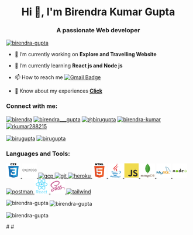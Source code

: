 <h1 align="center">Hi 👋, I'm Birendra Kumar Gupta</h1>
<h3 align="center">A passionate Web developer</h3>

<p align="left"> <a href="https://github.com/ryo-ma/github-profile-trophy"><img src="https://github-profile-trophy.vercel.app/?username=birendra-gupta" alt="birendra-gupta" /></a> </p>

- 🔭 I’m currently working on **Explore and Travelling Website**

- 🌱 I’m currently learning **React js and Node js**

- 📫 How to reach me [![Gmail Badge](https://img.shields.io/badge/-rkumar288215@gmail.com-c14438?style=flat-square&logo=Gmail&logoColor=white&link=mailto:rkumar288215@gmail.com)](mailto:rkumar288215@gmail.com)

- 📄 Know about my experiences <b>[Click](https://drive.google.com/file/d/1G0hl0Qjl2LO9W_fUuA4F1mRAaZpFFs-a/view?usp=drive_link)</b>

<h3 align="left">Connect with me:</h3>
<p align="left">
<a href="https://www.linkedin.com/in/birendra-kumar-gupta-a6b914239/" target="blank"><img align="center" src="https://raw.githubusercontent.com/rahuldkjain/github-profile-readme-generator/master/src/images/icons/Social/linked-in-alt.svg" alt="birendra" height="30" width="40" /></a>
<a href="https://instagram.com/birendra___gupta" target="blank"><img align="center" src="https://raw.githubusercontent.com/rahuldkjain/github-profile-readme-generator/master/src/images/icons/Social/instagram.svg" alt="birendra___gupta" height="30" width="40" /></a>
<a href="https://www.hackerrank.com/@birugupta" target="blank"><img align="center" src="https://raw.githubusercontent.com/rahuldkjain/github-profile-readme-generator/master/src/images/icons/Social/hackerrank.svg" alt="@birugupta" height="30" width="40" /></a>
<a href="https://www.leetcode.com/birendra-kumar" target="blank"><img align="center" src="https://raw.githubusercontent.com/rahuldkjain/github-profile-readme-generator/master/src/images/icons/Social/leet-code.svg" alt="birendra-kumar" height="30" width="40" /></a>
<a href="https://auth.geeksforgeeks.org/user/rkumar288215" target="blank"><img align="center" src="https://raw.githubusercontent.com/rahuldkjain/github-profile-readme-generator/master/src/images/icons/Social/geeks-for-geeks.svg" alt="rkumar288215" height="30" width="40" /></a>

<a href="https://workat.tech/profile/birugupta" target="blank"><img align="center" src="https://encrypted-tbn0.gstatic.com/images?q=tbn:ANd9GcQ7ZOK1_Unb28K_K29lq7VFfuZiY5kqSceMTJfMGMhS8g&s" alt="birugupta" height="30" width="30" /></a>
<a href="https://my-learning.w3schools.com/" target="blank"><img align="center" src="https://drive.google.com/file/d/1VB9wooFBZzeiB1reyuAKFmEjnn7cLdtM/view?usp=drive_link" alt="birugupta" height="30" width="40" /></a>
</p>
<h3 align="left">Languages and Tools:</h3>
<p align="left"> <a href="https://www.w3schools.com/css/" target="_blank" rel="noreferrer"> <img src="https://raw.githubusercontent.com/devicons/devicon/master/icons/css3/css3-original-wordmark.svg" alt="css3" width="40" height="40"/> </a> <a href="https://expressjs.com" target="_blank" rel="noreferrer"> <img src="https://raw.githubusercontent.com/devicons/devicon/master/icons/express/express-original-wordmark.svg" alt="express" width="40" height="40"/> </a> <a href="https://cloud.google.com" target="_blank" rel="noreferrer"> <img src="https://www.vectorlogo.zone/logos/google_cloud/google_cloud-icon.svg" alt="gcp" width="40" height="40"/> </a> <a href="https://git-scm.com/" target="_blank" rel="noreferrer"> <img src="https://www.vectorlogo.zone/logos/git-scm/git-scm-icon.svg" alt="git" width="40" height="40"/> </a> <a href="https://heroku.com" target="_blank" rel="noreferrer"> <img src="https://www.vectorlogo.zone/logos/heroku/heroku-icon.svg" alt="heroku" width="40" height="40"/> </a> <a href="https://www.w3.org/html/" target="_blank" rel="noreferrer"> <img src="https://raw.githubusercontent.com/devicons/devicon/master/icons/html5/html5-original-wordmark.svg" alt="html5" width="40" height="40"/> </a> <a href="https://www.java.com" target="_blank" rel="noreferrer"> <img src="https://raw.githubusercontent.com/devicons/devicon/master/icons/java/java-original.svg" alt="java" width="40" height="40"/> </a> <a href="https://developer.mozilla.org/en-US/docs/Web/JavaScript" target="_blank" rel="noreferrer"> <img src="https://raw.githubusercontent.com/devicons/devicon/master/icons/javascript/javascript-original.svg" alt="javascript" width="40" height="40"/> </a> <a href="https://www.mongodb.com/" target="_blank" rel="noreferrer"> <img src="https://raw.githubusercontent.com/devicons/devicon/master/icons/mongodb/mongodb-original-wordmark.svg" alt="mongodb" width="40" height="40"/> </a> <a href="https://www.mysql.com/" target="_blank" rel="noreferrer"> <img src="https://raw.githubusercontent.com/devicons/devicon/master/icons/mysql/mysql-original-wordmark.svg" alt="mysql" width="40" height="40"/> </a> <a href="https://nodejs.org" target="_blank" rel="noreferrer"> <img src="https://raw.githubusercontent.com/devicons/devicon/master/icons/nodejs/nodejs-original-wordmark.svg" alt="nodejs" width="40" height="40"/> </a> <a href="https://postman.com" target="_blank" rel="noreferrer"> <img src="https://www.vectorlogo.zone/logos/getpostman/getpostman-icon.svg" alt="postman" width="40" height="40"/> </a> <a href="https://reactjs.org/" target="_blank" rel="noreferrer"> <img src="https://raw.githubusercontent.com/devicons/devicon/master/icons/react/react-original-wordmark.svg" alt="react" width="40" height="40"/> </a> <a href="https://sass-lang.com" target="_blank" rel="noreferrer"> <img src="https://raw.githubusercontent.com/devicons/devicon/master/icons/sass/sass-original.svg" alt="sass" width="40" height="40"/> </a> <a href="https://tailwindcss.com/" target="_blank" rel="noreferrer"> <img src="https://www.vectorlogo.zone/logos/tailwindcss/tailwindcss-icon.svg" alt="tailwind" width="40" height="40"/> </a> </p>


<p><img align="left" src="https://github-readme-stats.vercel.app/api/top-langs?username=birendra-gupta&show_icons=true&locale=en&layout=compact" alt="birendra-gupta" /></p>

<p>&nbsp;<img align="center" src="https://github-readme-stats.vercel.app/api?username=birendra-gupta&show_icons=true&locale=en" alt="birendra-gupta" /></p>

<p><img align="center" src="https://github-readme-streak-stats.herokuapp.com/?user=birendra-gupta&" alt="birendra-gupta" /></p> # #

